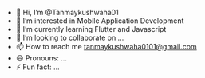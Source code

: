 - 👋 Hi, I’m @Tanmaykushwaha01
- 👀 I’m interested in Mobile Application Development
- 🌱 I’m currently learning Flutter and Javascript
- 💞️ I’m looking to collaborate on ...
- 📫 How to reach me tanmaykushwaha0101@gmail.com
- 😄 Pronouns: ...
- ⚡ Fun fact: ...

<!---
Tanmaykushwaha01/Tanmaykushwaha01 is a ✨ special ✨ repository because its `README.md` (this file) appears on your GitHub profile.
You can click the Preview link to take a look at your changes.
--->
